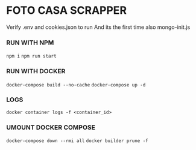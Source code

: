 # FOTO CASA SCRAPPER

Verify .env and cookies.json to run
And its the first time also mongo-init.js

### RUN WITH NPM

`npm i`
`npm run start`

### RUN WITH DOCKER

`docker-compose build --no-cache`
`docker-compose up -d`

### LOGS

`docker container logs -f <container_id>`

### UMOUNT DOCKER COMPOSE

`docker-compose down --rmi all`
`docker builder prune -f`
